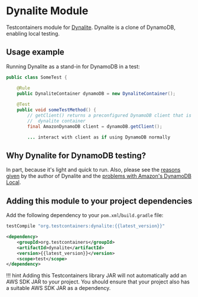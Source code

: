 # Dynalite Module

Testcontainers module for [Dynalite](https://github.com/mhart/dynalite). Dynalite is a clone of DynamoDB, enabling local testing.

## Usage example

Running Dynalite as a stand-in for DynamoDB in a test:

```java
public class SomeTest {

    @Rule
    public DynaliteContainer dynamoDB = new DynaliteContainer();
    
    @Test
    public void someTestMethod() {
        // getClient() returns a preconfigured DynamoDB client that is connected to the
        //  dynalite container
        final AmazonDynamoDB client = dynamoDB.getClient();

        ... interact with client as if using DynamoDB normally
```

## Why Dynalite for DynamoDB testing?

In part, because it's light and quick to run. Also, please see the [reasons given](https://github.com/mhart/dynalite#why-not-amazons-dynamodb-local) by the author of Dynalite and the [problems with Amazon's DynamoDB Local](https://github.com/mhart/dynalite#problems-with-amazons-dynamodb-local-updated-2016-04-19).

## Adding this module to your project dependencies

Add the following dependency to your `pom.xml`/`build.gradle` file:

```groovy tab='Gradle'
testCompile "org.testcontainers:dynalite:{{latest_version}}"
```

```xml tab='Maven'
<dependency>
    <groupId>org.testcontainers</groupId>
    <artifactId>dynalite</artifactId>
    <version>{{latest_version}}</version>
    <scope>test</scope>
</dependency>
```

!!! hint
    Adding this Testcontainers library JAR will not automatically add an AWS SDK JAR to your project. You should ensure that your project also has a suitable AWS SDK JAR as a dependency.
